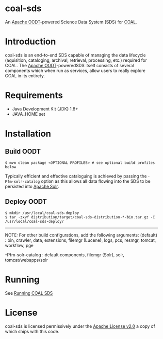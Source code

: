 # coal-sds

An [Apache OODT](http://oodt.apache.org)-powered Science Data System (SDS) for [COAL](https://github.com/capstone-coal).

# Introduction
coal-sds is an end-to-end SDS capable of managing the data lifecycle 
(aquisition, cataloging, archival, retrieval, processing, etc.) required for COAL.
The [Apache OODT](http://oodt.apache.org)-poweredSDS itself consists of 
several components which when run as services, allow users to really explore COAL in its entirety.

# Requirements
* Java Development Kit (JDK) 1.8+
* JAVA_HOME set 

# Installation

## Build OODT
```
$ mvn clean package <OPTIONAL PROFILES> # see optional build profiles below
```
Typically efficient and effective cataloguing is achieved by passing the ```-Pfm-solr-catalog``` option 
as this allows all data flowing into the SDS to be persisted into [Apache Solr](http://lucene.apache.org/solr).

## Deploy OODT
```  
$ mkdir /usr/local/coal-sds-deploy
$ tar -zxvf distribution/target/coal-sds-distribution-*-bin.tar.gz -C /usr/local/coal-sds-deploy/
```  
  ---
  NOTE: For other build configurations, add the following arguments:
  (default)           : bin, crawler, data, extensions,
                        filemgr (Lucene), logs, pcs, resmgr,
                        tomcat, workflow, pge

  -Pfm-solr-catalog   : default components, filemgr (Solr),
                        solr, tomcat/webapps/solr

# Running
See [Running COAL SDS](https://github.com/capstone-coal/coal-sds/wiki/Running-COAL-SDS)

# License
coal-sds is licensed permissively under the [Apache License v2.0](https://www.apache.org/licenses/LICENSE-2.0) 
a copy of which ships with this code.
